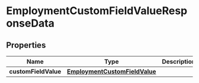 

# EmploymentCustomFieldValueResponseData


## Properties

| Name | Type | Description | Notes |
|------------ | ------------- | ------------- | -------------|
|**customFieldValue** | [**EmploymentCustomFieldValue**](EmploymentCustomFieldValue.md) |  |  |



